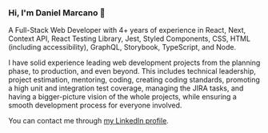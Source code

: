 ### Hi, I'm Daniel Marcano 👋

A Full-Stack Web Developer with 4+ years of experience in React, Next, Context API, React Testing Library, Jest, Styled Components, CSS, HTML (including accessibility), GraphQL, Storybook, TypeScript, and Node.

I have solid experience leading web development projects from the planning phase, to production, and even beyond. This includes technical leadership, project estimation, mentoring, coding, creating coding standards, promoting a high unit and integration test coverage, managing the JIRA tasks, and having a bigger-picture vision of the whole projects, while ensuring a smooth development process for everyone involved.

You can contact me through [my LinkedIn profile](https://www.linkedin.com/in/daninstam/).
